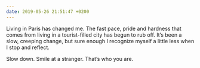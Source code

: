 ```yaml
---
date: 2019-05-26 21:51:47 +0200
---
```


Living in Paris has changed me. The fast pace, pride and hardness that comes from living in a tourist-filled city has begun to rub off. It’s been a slow, creeping change, but sure enough I recognize myself a little less when I stop and reflect.

Slow down. Smile at a stranger. That’s who you are.